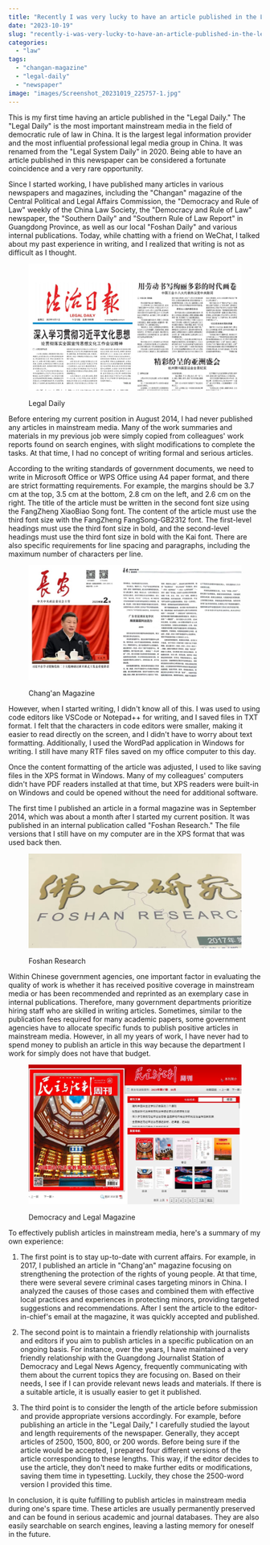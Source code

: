 ```yaml
---
title: "Recently I was very lucky to have an article published in the Legal Daily"
date: "2023-10-19"
slug: "recently-i-was-very-lucky-to-have-an-article-published-in-the-legal-daily"
categories: 
  - "law"
tags: 
  - "changan-magazine"
  - "legal-daily"
  - "newspaper"
image: "images/Screenshot_20231019_225757-1.jpg"
---
```


This is my first time having an article published in the "Legal Daily." The "Legal Daily" is the most important mainstream media in the field of democratic rule of law in China. It is the largest legal information provider and the most influential professional legal media group in China. It was renamed from the "Legal System Daily" in 2020. Being able to have an article published in this newspaper can be considered a fortunate coincidence and a very rare opportunity.

<!--more-->

Since I started working, I have published many articles in various newspapers and magazines, including the "Changan" magazine of the Central Political and Legal Affairs Commission, the "Democracy and Rule of Law" weekly of the China Law Society, the "Democracy and Rule of Law" newspaper, the "Southern Daily" and "Southern Rule of Law Report" in Guangdong Province, as well as our local "Foshan Daily" and various internal publications. Today, while chatting with a friend on WeChat, I talked about my past experience in writing, and I realized that writing is not as difficult as I thought.

<figure>

![](images/Screenshot_20231019_225757-1024x611.jpg)

<figcaption>

Legal Daily

</figcaption>

</figure>

Before entering my current position in August 2014, I had never published any articles in mainstream media. Many of the work summaries and materials in my previous job were simply copied from colleagues' work reports found on search engines, with slight modifications to complete the tasks. At that time, I had no concept of writing formal and serious articles.

According to the writing standards of government documents, we need to write in Microsoft Office or WPS Office using A4 paper format, and there are strict formatting requirements. For example, the margins should be 3.7 cm at the top, 3.5 cm at the bottom, 2.8 cm on the left, and 2.6 cm on the right. The title of the article must be written in the second font size using the FangZheng XiaoBiao Song font. The content of the article must use the third font size with the FangZheng FangSong-GB2312 font. The first-level headings must use the third font size in bold, and the second-level headings must use the third font size in bold with the Kai font. There are also specific requirements for line spacing and paragraphs, including the maximum number of characters per line.

<figure>

![](images/mmexport1697727680410-1024x552.jpg)

<figcaption>

Chang'an Magazine

</figcaption>

</figure>

However, when I started writing, I didn't know all of this. I was used to using code editors like VSCode or Notepad++ for writing, and I saved files in TXT format. I felt that the characters in code editors were smaller, making it easier to read directly on the screen, and I didn't have to worry about text formatting. Additionally, I used the WordPad application in Windows for writing. I still have many RTF files saved on my office computer to this day.  
  
Once the content formatting of the article was adjusted, I used to like saving files in the XPS format in Windows. Many of my colleagues' computers didn't have PDF readers installed at that time, but XPS readers were built-in on Windows and could be opened without the need for additional software.  
  
The first time I published an article in a formal magazine was in September 2014, which was about a month after I started my current position. It was published in an internal publication called "Foshan Research." The file versions that I still have on my computer are in the XPS format that was used back then.

<figure>

![](images/IMG_278920180305-112001-scaled-1-1024x455.webp)

<figcaption>

Foshan Research

</figcaption>

</figure>

Within Chinese government agencies, one important factor in evaluating the quality of work is whether it has received positive coverage in mainstream media or has been recommended and reprinted as an exemplary case in internal publications. Therefore, many government departments prioritize hiring staff who are skilled in writing articles. Sometimes, similar to the publication fees required for many academic papers, some government agencies have to allocate specific funds to publish positive articles in mainstream media. However, in all my years of work, I have never had to spend money to publish an article in this way because the department I work for simply does not have that budget.

<figure>

![](images/Screenshot_20231019_231111-1024x671.jpg)

<figcaption>

Democracy and Legal Magazine

</figcaption>

</figure>

To effectively publish articles in mainstream media, here's a summary of my own experience:  
  
1. The first point is to stay up-to-date with current affairs. For example, in 2017, I published an article in "Chang'an" magazine focusing on strengthening the protection of the rights of young people. At that time, there were several severe criminal cases targeting minors in China. I analyzed the causes of those cases and combined them with effective local practices and experiences in protecting minors, providing targeted suggestions and recommendations. After I sent the article to the editor-in-chief's email at the magazine, it was quickly accepted and published.  
  
2. The second point is to maintain a friendly relationship with journalists and editors if you aim to publish articles in a specific publication on an ongoing basis. For instance, over the years, I have maintained a very friendly relationship with the Guangdong Journalist Station of Democracy and Legal News Agency, frequently communicating with them about the current topics they are focusing on. Based on their needs, I see if I can provide relevant news leads and materials. If there is a suitable article, it is usually easier to get it published.  
  
3. The third point is to consider the length of the article before submission and provide appropriate versions accordingly. For example, before publishing an article in the "Legal Daily," I carefully studied the layout and length requirements of the newspaper. Generally, they accept articles of 2500, 1500, 800, or 200 words. Before being sure if the article would be accepted, I prepared four different versions of the article corresponding to these lengths. This way, if the editor decides to use the article, they don't need to make further edits or modifications, saving them time in typesetting. Luckily, they chose the 2500-word version I provided this time.  
  
In conclusion, it is quite fulfilling to publish articles in mainstream media during one's spare time. These articles are usually permanently preserved and can be found in serious academic and journal databases. They are also easily searchable on search engines, leaving a lasting memory for oneself in the future.
